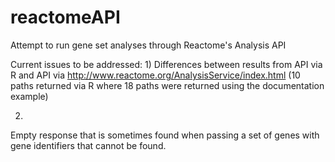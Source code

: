 reactomeAPI
===========

Attempt to run gene set analyses through Reactome's Analysis API

Current issues to be addressed: 
1)
Differences between results from API via R and API via http://www.reactome.org/AnalysisService/index.html 
(10 paths returned via R where 18 paths were returned using the documentation example)

2) 
Empty response that is sometimes found when passing a set of genes with gene identifiers that cannot be found.
